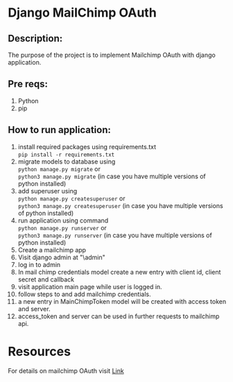 # Django MailChimp OAuth
## Description:
The purpose of the project is to implement Mailchimp OAuth with django application.

## Pre reqs:
1. Python
2. pip

## How to run application:
1. install required packages using requirements.txt  
`pip install -r requirements.txt`
2. migrate models to database using  
`python manage.py migrate` or  
`python3 manage.py migrate` (in case you have multiple versions of python installed)
3. add superuser using  
`python manage.py createsuperuser` or  
`python3 manage.py createsuperuser` (in case you have multiple versions of python installed)
4. run application using command  
`python manage.py runserver` or  
`python3 manage.py runserver` (in case you have multiple versions of python installed)
5. Create a mailchimp app
6. Visit django admin at "\admin"
7. log in to admin 
8. In mail chimp credentials model create a new entry with client id, client secret and callback
9. visit application main page while user is logged in.
10. follow steps to and add mailchimp credentials.
11. a new entry in MainChimpToken model will be created with access token and server.
12. access_token and server can be used in further requests to mailchimp api.

# Resources
For details on mailchimp OAuth visit [Link](https://mailchimp.com/developer/marketing/guides/access-user-data-oauth-2/)